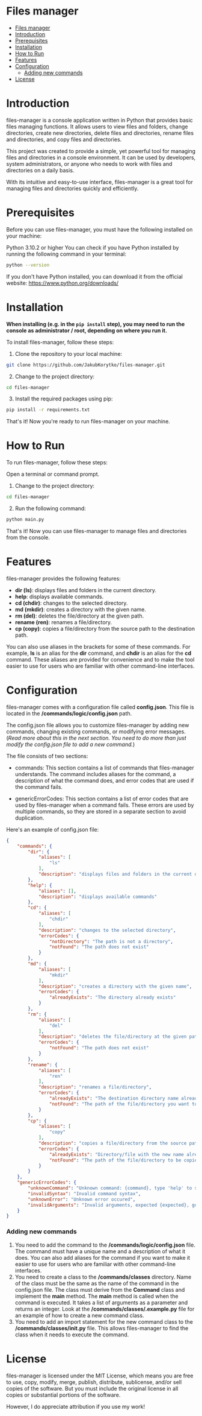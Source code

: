 # Files manager

- [Files manager](#files-manager)
- [Introduction](#introduction)
- [Prerequisites](#prerequisites)
- [Installation](#installation)
- [How to Run](#how-to-run)
- [Features](#features)
- [Configuration](#configuration)
    - [Adding new commands](#adding-new-commands)
- [License](#license)


# Introduction

files-manager is a console application written in Python that provides basic files managing functions. It allows users to view files and folders, change directories, create new directories, delete files and directories, rename files and directories, and copy files and directories.

This project was created to provide a simple, yet powerful tool for managing files and directories in a console environment. It can be used by developers, system administrators, or anyone who needs to work with files and directories on a daily basis.

With its intuitive and easy-to-use interface, files-manager is a great tool for managing files and directories quickly and efficiently.

# Prerequisites

Before you can use files-manager, you must have the following installed on your machine:

Python 3.10.2 or higher
You can check if you have Python installed by running the following command in your terminal:

```bash
python --version
```

If you don't have Python installed, you can download it from the official website: https://www.python.org/downloads/

# Installation

**When installing (e.g. in the `pip install` step), you may need to run the console as administrator / root, depending on where you run it.**

To install files-manager, follow these steps:

1. Clone the repository to your local machine:

```bash
git clone https://github.com/JakubKorytko/files-manager.git
```

2. Change to the project directory:

```bash
cd files-manager
```
3. Install the required packages using pip:

```bash
pip install -r requirements.txt
```

That's it! Now you're ready to run files-manager on your machine.

# How to Run
To run files-manager, follow these steps:

Open a terminal or command prompt.

1. Change to the project directory:

```bash
cd files-manager
```
2. Run the following command:

```bash
python main.py
```
That's it! Now you can use files-manager to manage files and directories from the console.

# Features
files-manager provides the following features:

- **dir (ls)**: displays files and folders in the current directory.
- **help**: displays available commands.
- **cd (chdir)**: changes to the selected directory.
- **md (mkdir)**: creates a directory with the given name.
- **rm (del)**: deletes the file/directory at the given path.
- **rename (ren)**: renames a file/directory.
- **cp (copy)**: copies a file/directory from the source path to the destination path.

You can also use aliases in the brackets for some of these commands. For example, **ls** is an alias for the **dir** command, and **chdir** is an alias for the **cd** command. These aliases are provided for convenience and to make the tool easier to use for users who are familiar with other command-line interfaces.

# Configuration

files-manager comes with a configuration file called **config.json**. This file is located in the **/commands/logic/config.json** path.

The config.json file allows you to customize files-manager by adding new commands, changing existing commands, or modifying error messages.
(*Read more about this in the next section. You need to do more than just modify the config.json file to add a new command.*)

The file consists of two sections:

- commands: This section contains a list of commands that files-manager understands. The command includes aliases for the command, a description of what the command does, and error codes that are used if the command fails.

- genericErrorCodes: This section contains a list of error codes that are used by files-manager when a command fails. These errors are used by multiple commands, so they are stored in a separate section to avoid duplication.

Here's an example of config.json file:

```json
{
    "commands": {
        "dir": {
            "aliases": [
                "ls"
            ],
            "description": "displays files and folders in the current directory"
        },
        "help": {
            "aliases": [],
            "description": "displays available commands"
        },
        "cd": {
            "aliases": [
                "chdir"
            ],
            "description": "changes to the selected directory",
            "errorCodes": {
                "notDirectory": "The path is not a directory",
                "notFound": "The path does not exist"
            }
        },
        "md": {
            "aliases": [
                "mkdir"
            ],
            "description": "creates a directory with the given name",
            "errorCodes": {
                "alreadyExists": "The directory already exists"
            }
        },
        "rm": {
            "aliases": [
                "del"
            ],
            "description": "deletes the file/directory at the given path",
            "errorCodes": {
                "notFound": "The path does not exist"
            }
        },
        "rename": {
            "aliases": [
                "ren"
            ],
            "description": "renames a file/directory",
            "errorCodes": {
                "alreadyExists": "The destination directory name already exists",
                "notFound": "The path of the file/directory you want to rename does not exist"
            }
        },
        "cp": {
            "aliases": [
                "copy"
            ],
            "description": "copies a file/directory from the source path to the destination path",
            "errorCodes": {
                "alreadyExists": "Directory/file with the new name already exists",
                "notFound": "The path of the file/directory to be copied does not exist"
            }
        }
    },
    "genericErrorCodes": {
        "unknownCommand": "Unknown command: {command}, type 'help' to see available commands",
        "invalidSyntax": "Invalid command syntax",
        "unknownError": "Unknown error occured",
        "invalidArguments": "Invalid arguments, expected {expected}, got {actual}"
    }
}
```

### Adding new commands

1. You need to add the command to the **/commands/logic/config.json** file. The command must have a unique name and a description of what it does. You can also add aliases for the command if you want to make it easier to use for users who are familiar with other command-line interfaces.
2. You need to create a class to the **/commands/classes** directory. Name of the class must be the same as the name of the command in the config.json file. The class must derive from the **Command** class and implement the **main** method. The **main** method is called when the command is executed. It takes a list of arguments as a parameter and returns an integer. Look at the **/commands/classes/.example.py** file for an example of how to create a new command class.
3. You need to add an import statement for the new command class to the **/commands/classes/__init__.py** file. This allows files-manager to find the class when it needs to execute the command.

# License

files-manager is licensed under the MIT License, which means you are free to use, copy, modify, merge, publish, distribute, sublicense, and/or sell copies of the software. But you must include the original license in all copies or substantial portions of the software.

However, I do appreciate attribution if you use my work!